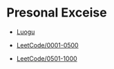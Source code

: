 # Presonal Exceise

- [Luogu](https://github.com/Aliaxy/Code/tree/main/Luogu)

- [LeetCode/0001-0500](https://github.com/Aliaxy/Code/tree/main/LeetCode/0001-0500)

- [LeetCode/0501-1000](https://github.com/Aliaxy/Code/tree/main/LeetCode/0001-0500)

  

